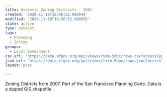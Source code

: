 ```yaml
---
title: Historic Zoning Districts - 2007
created: '2020-11-10T16:56:52.988644'
modified: '2020-11-10T16:56:52.988655'
state: active
type: dataset
tags:
  - Planning
  - Zoning
groups:
  - Local Government
csv_url: 'https://data.sfgov.org/api/views/rxim-5dpc/rows.csv?accessType=DOWNLOAD'
json_url: 'https://data.sfgov.org/api/views/rxim-5dpc/rows.json?accessType=DOWNLOAD'
layout: post

---
```

Zoning Districts from 2007.  Part of the San Francisco Planning Code.  Data is a zipped GIS shapefile.
